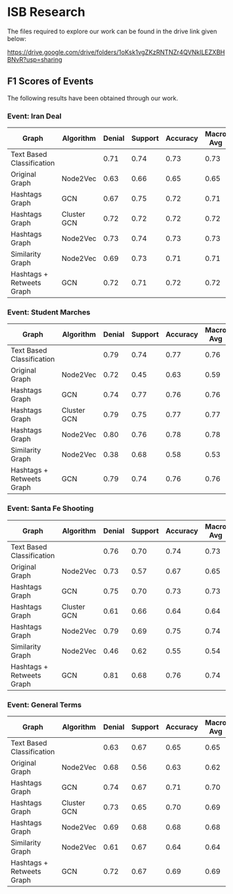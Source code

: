 # ISB Research

The files required to explore our work can be found in the drive link given below:

https://drive.google.com/drive/folders/1oKsk1vgZKzRNTNZr4QVNkILEZXBHBNvR?usp=sharing

F1 Scores of Events
-----------
The following results have been obtained through our work.

### Event: Iran Deal

| Graph                     | Algorithm   | Denial | Support | Accuracy | Macro Avg | Weighted Avg |
| ------------------------- | ----------- | ------ | ------- | -------- | --------- | ------------ |
| Text Based Classification |             | 0.71   | 0.74    | 0.73     | 0.73      | 0.73         |
| Original Graph            | Node2Vec    | 0.63   | 0.66    | 0.65     | 0.65      | 0.65         |
| Hashtags Graph            | GCN         | 0.67   | 0.75    | 0.72     | 0.71      | 0.71         |
| Hashtags Graph            | Cluster GCN | 0.72   | 0.72    | 0.72     | 0.72      | 0.72         |
| Hashtags Graph            | Node2Vec    | 0.73   | 0.74    | 0.73     | 0.73      | 0.73         |
| Similarity Graph          | Node2Vec    | 0.69   | 0.73    | 0.71     | 0.71      | 0.71         |
| Hashtags + Retweets Graph | GCN         | 0.72   | 0.71    | 0.72     | 0.72      | 0.72         |

### Event: Student Marches

| Graph                     | Algorithm   | Denial | Support | Accuracy | Macro Avg | Weighted Avg |
| ------------------------- | ----------- | ------ | ------- | -------- | --------- | ------------ |
| Text Based Classification |             | 0.79   | 0.74    | 0.77     | 0.76      | 0.77         |
| Original Graph            | Node2Vec    | 0.72   | 0.45    | 0.63     | 0.59      | 0.60         |
| Hashtags Graph            | GCN         | 0.74   | 0.77    | 0.76     | 0.76      | 0.76         |
| Hashtags Graph            | Cluster GCN | 0.79   | 0.75    | 0.77     | 0.77      | 0.77         |
| Hashtags Graph            | Node2Vec    | 0.80   | 0.76    | 0.78     | 0.78      | 0.78         |
| Similarity Graph          | Node2Vec    | 0.38   | 0.68    | 0.58     | 0.53      | 0.52         |
| Hashtags + Retweets Graph | GCN         | 0.79   | 0.74    | 0.76     | 0.76      | 0.76         |

### Event: Santa Fe Shooting

| Graph                     | Algorithm   | Denial | Support | Accuracy | Macro Avg | Weighted Avg |
| ------------------------- | ----------- | ------ | ------- | -------- | --------- | ------------ |
| Text Based Classification |             | 0.76   | 0.70    | 0.74     | 0.73      | 0.74         |
| Original Graph            | Node2Vec    | 0.73   | 0.57    | 0.67     | 0.65      | 0.67         |
| Hashtags Graph            | GCN         | 0.75   | 0.70    | 0.73     | 0.73      | 0.73         |
| Hashtags Graph            | Cluster GCN | 0.61   | 0.66    | 0.64     | 0.64      | 0.63         |
| Hashtags Graph            | Node2Vec    | 0.79   | 0.69    | 0.75     | 0.74      | 0.75         |
| Similarity Graph          | Node2Vec    | 0.46   | 0.62    | 0.55     | 0.54      | 0.52         |
| Hashtags + Retweets Graph | GCN         | 0.81   | 0.68    | 0.76     | 0.74      | 0.76         |

### Event: General Terms

| Graph                     | Algorithm   | Denial | Support | Accuracy | Macro Avg | Weighted Avg |
| ------------------------- | ----------- | ------ | ------- | -------- | --------- | ------------ |
| Text Based Classification |             | 0.63   | 0.67    | 0.65     | 0.65      | 0.65         |
| Original Graph            | Node2Vec    | 0.68   | 0.56    | 0.63     | 0.62      | 0.63         |
| Hashtags Graph            | GCN         | 0.74   | 0.67    | 0.71     | 0.70      | 0.71         |
| Hashtags Graph            | Cluster GCN | 0.73   | 0.65    | 0.70     | 0.69      | 0.70         |
| Hashtags Graph            | Node2Vec    | 0.69   | 0.68    | 0.68     | 0.68      | 0.68         |
| Similarity Graph          | Node2Vec    | 0.61   | 0.67    | 0.64     | 0.64      | 0.64         |
| Hashtags + Retweets Graph | GCN         | 0.72   | 0.67    | 0.69     | 0.69      | 0.70         |

